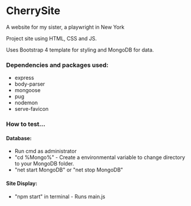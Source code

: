 # CherrySite
A website for my sister, a playwright in New York

Project site using HTML, CSS and JS.

Uses Bootstrap 4 template for styling and MongoDB for data.

### Dependencies and packages used:
* express
* body-parser
* mongoose
* pug
* nodemon
* serve-favicon

### How to test...

#### Database:
* Run cmd as administrator
* "cd %Mongo%" - Create a environmental variable to change directory to your MongoDB folder.
* "net start MongoDB" or "net stop MongoDB"

#### Site Display:
* "npm start" in terminal - Runs main.js
